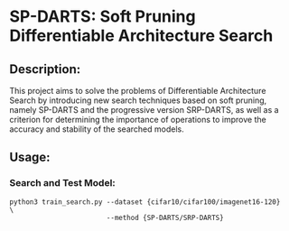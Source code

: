 # SP-DARTS: Soft Pruning Differentiable Architecture Search

## Description:
This project aims to solve the problems of Differentiable Architecture Search by introducing new search techniques based on soft pruning, namely SP-DARTS and the progressive version SRP-DARTS, as well as a criterion for determining the importance of operations to improve the accuracy and stability of the searched models.

## Usage:

### Search and Test Model:

    python3 train_search.py --dataset {cifar10/cifar100/imagenet16-120}              \ 
                            --method {SP-DARTS/SRP-DARTS}
